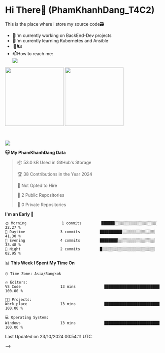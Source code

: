 # Hi There👋 (PhamKhanhDang_T4C2)

This is the place where i store my source code🗃️
<ul>
    <li>🔭I'm currently working on BackEnd-Dev projects</li>
    <li>🌿I'm currently learning Kubernetes and Ansible</li>
    <li>I💖🐈s</li>
    <li>📫How to reach me: </li>
    <a align="center" href="https://www.facebook.com/profile.php?id=100036326988904" target="_blank">
        <img src="https://img.shields.io/badge/Facebook-1877F2?style=for-the-badge&logo=facebook&logoColor=white">
    </a>
</ul>

<div>
    <img height="190em" align="center" src="https://github-readme-stats.vercel.app/api?username=AnhITtoite&show_icons=true&theme=radical" />
    <img height="190em" align="center" src="https://github-readme-stats.vercel.app/api/top-langs/?username=fleeforezz&layout=compact&theme=nightowl" />
</div>
<br></br>
<p align="left">
  <a href="https://skillicons.dev">
    <img src="https://skillicons.dev/icons?i=aws,git,kubernetes,docker,terraform,jenkins,gitlab,ansible,grafana,bash,nginx" />
  </a>
</p>

<!--START_SECTION:waka-->
**🐱 My PhamKhanhDang Data** 

> 📦 53.0 kB Used in GitHub's Storage 
 > 
> 🏆 38 Contributions in the Year 2024
 > 
> 🚫 Not Opted to Hire
 > 
> 📜 2 Public Repositories 
 > 
> 🔑 0 Private Repositories 
 > 
**I'm an Early 🐤** 

```text
🌞 Morning                1 commits         ██████░░░░░░░░░░░░░░░░░░░   22.27 % 
🌆 Daytime                3 commits         ██████████░░░░░░░░░░░░░░░   41.30 % 
🌃 Evening                4 commits         ████████░░░░░░░░░░░░░░░░░   33.48 % 
🌙 Night                  2 commits         █░░░░░░░░░░░░░░░░░░░░░░░░   02.95 % 
```


📊 **This Week I Spent My Time On** 

```text
🕑︎ Time Zone: Asia/Bangkok

🔥 Editors: 
VS Code                  13 mins             █████████████████████████   100.00 % 

🐱‍💻 Projects: 
Work_place               13 mins             █████████████████████████   100.00 % 

💻 Operating System: 
Windows                  13 mins             █████████████████████████   100.00 % 
```


 Last Updated on 23/10/2024 00:54:11 UTC
<!--END_SECTION:waka-->
-->
